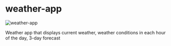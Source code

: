 # weather-app
![weather-app](https://github.com/Kevineitor7/weather-app/assets/100745166/54445c46-915b-480d-a1f9-998602ff470e)

Weather app that displays current weather, weather conditions in each hour of the day, 3-day forecast

